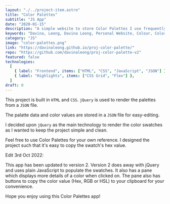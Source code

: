 ```yaml
---
layout: "./../project-item.astro"
title: "Color Palettes"
subtitle: "JS App"
date: "2020-01-15"
description: "A simple website to store Color Palettes I use frequently."
keywords: "Davina, Leong, Davina Leong, Personal Website, Colour, Color, Palettes, App, Color Palettes, HTML, CSS, jQuery, JSON, CSS Grid, Flex"
category: "JS"
image: "color-palettes.png"
link: "https://davinaleong.github.io/proj-color-palette/"
repo: "https://github.com/davinaleong/proj-color-palette-v2"
featured: false
technologies:
  [
    { label: "Frontend", items: ["HTML", "CSS", "JavaScript", "JSON"] },
    { label: "Highlights", items: ["CSS Grid", "Flex"] },
  ]
draft: 0
---
```


This project is built in `HTML` and `CSS`. `jQuery` is used to render the palettes from a `JSON` file.

The palatte data and color values are stored in a `JSON` file for easy-editing.

I decided upon `jQuery` as the main technology to render the color swatches as I wanted to keep the project simple and clean.

Feel free to use Color Palettes for your own reference. I designed the project such that it's easy to copy the swatch's hex value.

Edit 3rd Oct 2022:

This app has been updated to version 2. Version 2 does away with jQuery and uses plain JavaScript to populate the swatches. It also has a pane which displays more details of a color when clicked on. The pane also has buttons to copy the color value (Hex, RGB or HSL) to your clipboard for your convenience.

Hope you enjoy using this Color Palettes app!
